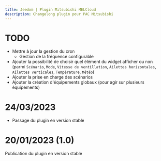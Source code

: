 ```yaml
---
title: Jeedom | Plugin Mitsubishi MELCloud
description: Changelong plugin pour PAC Mitsubishi
---
```


# TODO
 - Mettre à jour la gestion du cron
    - Gestion de la fréquence configurable
 - Ajouter la possibilité de choisir quel élément du widget afficher ou non (parmi `Scénario`, `Mode`, `Vitesse de ventillation`, `Ailettes horizontales`, `Ailettes verticales`, `Température`, `Météo`)
 - Ajouter la prise en charge des scénarios
 - Ajouter la création d'équipements globaux (pour agir sur plusieurs équipements)

# 24/03/2023
 - Passage du plugin en version stable

# 20/01/2023 (1.0)
Publication du plugin en version stable